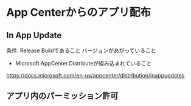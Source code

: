 # App Centerからのアプリ配布

## In App Update

条件: Release Buildであること
バージョンがあがっていること
- Microsoft.AppCenter.Distributeが組み込まれていること

https://docs.microsoft.com/en-us/appcenter/distribution/inappupdates

## アプリ内のパーミッション許可


